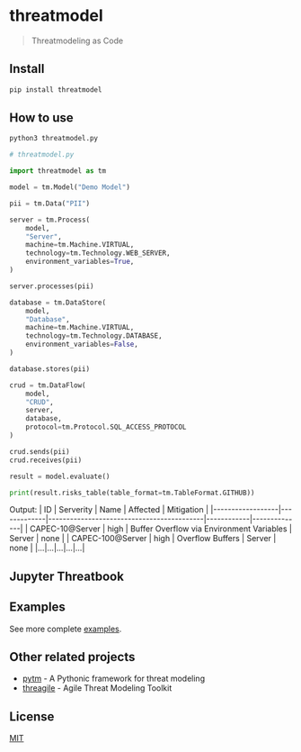 # threatmodel
> Threatmodeling as Code

## Install
```bash
pip install threatmodel
```

## How to use
```bash
python3 threatmodel.py
```

```python
# threatmodel.py

import threatmodel as tm

model = tm.Model("Demo Model")

pii = tm.Data("PII")

server = tm.Process(
    model,
    "Server",
    machine=tm.Machine.VIRTUAL,
    technology=tm.Technology.WEB_SERVER,
    environment_variables=True,
)

server.processes(pii)

database = tm.DataStore(
    model,
    "Database",
    machine=tm.Machine.VIRTUAL,
    technology=tm.Technology.DATABASE,
    environment_variables=False,
)

database.stores(pii)

crud = tm.DataFlow(
    model,
    "CRUD",
    server,
    database,
    protocol=tm.Protocol.SQL_ACCESS_PROTOCOL
)

crud.sends(pii)
crud.receives(pii)

result = model.evaluate()

print(result.risks_table(table_format=tm.TableFormat.GITHUB))
```
Output:
| ID               | Serverity   | Name                                      | Affected   | Mitigation   |
|------------------|-------------|-------------------------------------------|------------|--------------|
| CAPEC-10@Server  | high        | Buffer Overflow via Environment Variables | Server     | none         |
| CAPEC-100@Server | high        | Overflow Buffers                          | Server     | none         |
|...|...|...|...|...|

## Jupyter Threatbook

## Examples

See more complete [examples](https://github.com/hupe1980/threatmodel/tree/master/examples).

## Other related projects
- [pytm](https://github.com/izar/pytm) - A Pythonic framework for threat modeling
- [threagile](https://github.com/Threagile/threagile) - Agile Threat Modeling Toolkit

## License

[MIT](LICENSE)